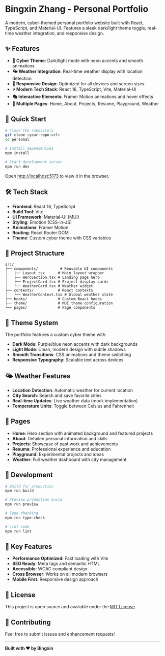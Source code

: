 # Bingxin Zhang - Personal Portfolio

A modern, cyber-themed personal portfolio website built with React, TypeScript, and Material-UI. Features a sleek dark/light theme toggle, real-time weather integration, and responsive design.

## ✨ Features

- **🎨 Cyber Theme**: Dark/light mode with neon accents and smooth animations
- **🌤️ Weather Integration**: Real-time weather display with location detection
- **📱 Responsive Design**: Optimized for all devices and screen sizes
- **⚡ Modern Tech Stack**: React 18, TypeScript, Vite, Material-UI
- **🎭 Interactive Elements**: Framer Motion animations and hover effects
- **📄 Multiple Pages**: Home, About, Projects, Resume, Playground, Weather

## 🚀 Quick Start

```bash
# Clone the repository
git clone <your-repo-url>
cd personal

# Install dependencies
npm install

# Start development server
npm run dev
```

Open [http://localhost:5173](http://localhost:5173) to view it in the browser.

## 🛠️ Tech Stack

- **Frontend**: React 18, TypeScript
- **Build Tool**: Vite
- **UI Framework**: Material-UI (MUI)
- **Styling**: Emotion (CSS-in-JS)
- **Animations**: Framer Motion
- **Routing**: React Router DOM
- **Theme**: Custom cyber theme with CSS variables

## 📁 Project Structure

```
src/
├── components/          # Reusable UI components
│   ├── Layout.tsx      # Main layout wrapper
│   ├── HeroSection.tsx # Landing page hero
│   ├── ProjectCard.tsx # Project display cards
│   └── WeatherCard.tsx # Weather widget
├── contexts/           # React contexts
│   └── WeatherContext.tsx # Global weather state
├── hooks/              # Custom React hooks
├── theme/              # MUI theme configuration
└── pages/              # Page components
```

## 🎨 Theme System

The portfolio features a custom cyber theme with:

- **Dark Mode**: Purple/blue neon accents with dark backgrounds
- **Light Mode**: Clean, modern design with subtle shadows
- **Smooth Transitions**: CSS animations and theme switching
- **Responsive Typography**: Scalable text across devices

## 🌤️ Weather Features

- **Location Detection**: Automatic weather for current location
- **City Search**: Search and save favorite cities
- **Real-time Updates**: Live weather data (mock implementation)
- **Temperature Units**: Toggle between Celsius and Fahrenheit

## 📱 Pages

- **Home**: Hero section with animated background and featured projects
- **About**: Detailed personal information and skills
- **Projects**: Showcase of past work and achievements
- **Resume**: Professional experience and education
- **Playground**: Experimental projects and ideas
- **Weather**: Full weather dashboard with city management

## 🔧 Development

```bash
# Build for production
npm run build

# Preview production build
npm run preview

# Type checking
npm run type-check

# Lint code
npm run lint
```

## 🎯 Key Features

- **Performance Optimized**: Fast loading with Vite
- **SEO Ready**: Meta tags and semantic HTML
- **Accessible**: WCAG compliant design
- **Cross Browser**: Works on all modern browsers
- **Mobile First**: Responsive design approach

## 📄 License

This project is open source and available under the [MIT License](LICENSE).

## 🤝 Contributing

Feel free to submit issues and enhancement requests!

---

**Built with ❤️ by Bingxin**
